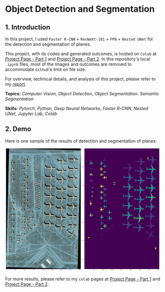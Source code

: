 # Object Detection and Segmentation

## 1. Introduction

In this project, I used `Faster R-CNN` + `ResNeXt-101` + `FPN` + `Nested UNet` for the detection and segmentation of planes.

This project, with its codes and generated outcomes, is hosted on `Colab` at [Project Page - Part 1](https://colab.research.google.com/drive/1TSSWE-MK9oMgyO7_nkwZrFnukKzbco5P?usp=sharing) and [Project Page - Part 2](https://colab.research.google.com/drive/1kEhLJPAgAhhUHkAh3tqjc_RDHT83LiJr?usp=sharing). In this repository's local `.ipynb` files, most of the images and outcomes are removed to accommodate `Github`'s limit on file size.

For overview, technical details, and analysis of this project, please refer to my [report](report.pdf).

**Topics:** _Computer Vision_, _Object Detection_, _Object Segmentation_. _Semantic Segmentation_

**Skills:** _Pytorch_, _Python_, _Deep Neural Networks_, _Faster R-CNN_, _Nested UNet_, _Jupyter Lab_, _Colab_

## 2. Demo

Here is one sample of the results of detection and segmentation of planes:

![demo](demo.png)

For more results, please refer to my `colab` pages at [Project Page - Part 1](https://colab.research.google.com/drive/1TSSWE-MK9oMgyO7_nkwZrFnukKzbco5P?usp=sharing) and [Project Page - Part 2](https://colab.research.google.com/drive/1kEhLJPAgAhhUHkAh3tqjc_RDHT83LiJr?usp=sharing).
